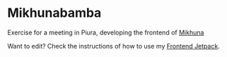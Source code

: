 Mikhunabamba
===========

Exercise for a meeting in Piura, developing the frontend of [Mikhuna](http://www.mikhuna.com/)

Want to edit? Check the instructions of how to use my [Frontend Jetpack](https://github.com/TheBlasfem/frontend-jetpack).
